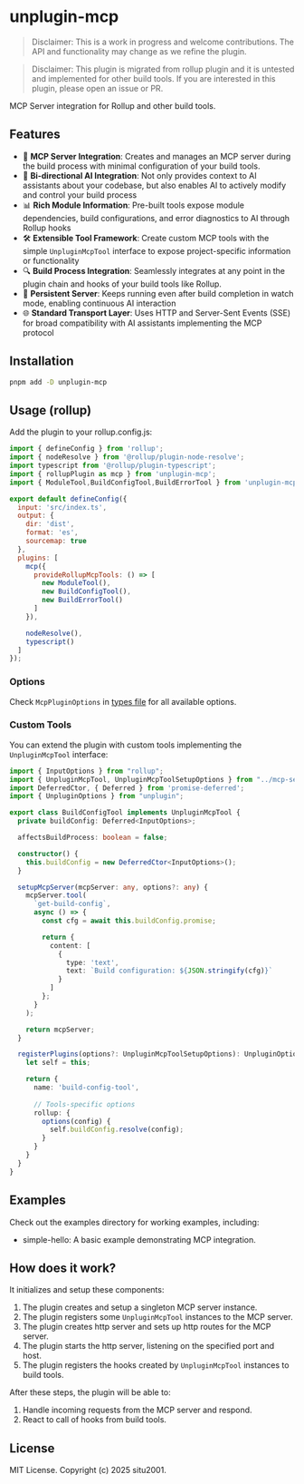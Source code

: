 # unplugin-mcp

> Disclaimer: This is a work in progress and welcome contributions. The API and functionality may change as we refine the plugin.

> Disclaimer: This plugin is migrated from rollup plugin and it is untested and implemented for other build tools. If you are interested in this plugin, please open an issue or PR.

MCP Server integration for Rollup and other build tools.

## Features

- 🚀 **MCP Server Integration**: Creates and manages an MCP server during the build process with minimal configuration of your build tools.
- 🧩 **Bi-directional AI Integration**: Not only provides context to AI assistants about your codebase, but also enables AI to actively modify and control your build process
- 📊 **Rich Module Information**: Pre-built tools expose module dependencies, build configurations, and error diagnostics to AI through Rollup hooks
- 🛠️ **Extensible Tool Framework**: Create custom MCP tools with the simple `UnpluginMcpTool` interface to expose project-specific information or functionality
- 🔍 **Build Process Integration**: Seamlessly integrates at any point in the plugin chain and hooks of your build tools like Rollup.
- 🔄 **Persistent Server**: Keeps running even after build completion in watch mode, enabling continuous AI interaction
- 🌐 **Standard Transport Layer**: Uses HTTP and Server-Sent Events (SSE) for broad compatibility with AI assistants implementing the MCP protocol

## Installation

```bash
pnpm add -D unplugin-mcp
```

## Usage (rollup)

Add the plugin to your rollup.config.js:

```js
import { defineConfig } from 'rollup';
import { nodeResolve } from '@rollup/plugin-node-resolve';
import typescript from '@rollup/plugin-typescript';
import { rollupPlugin as mcp } from 'unplugin-mcp';
import { ModuleTool,BuildConfigTool,BuildErrorTool } from 'unplugin-mcp/tools'

export default defineConfig({
  input: 'src/index.ts',
  output: {
    dir: 'dist',
    format: 'es',
    sourcemap: true
  },
  plugins: [
    mcp({
      provideRollupMcpTools: () => [
        new ModuleTool(),
        new BuildConfigTool(),
        new BuildErrorTool()
      ]
    }),

    nodeResolve(),
    typescript()
  ]
});
```

### Options

Check `McpPluginOptions` in [types file](./lib/src/types.ts) for all available options.

### Custom Tools

You can extend the plugin with custom tools implementing the `UnpluginMcpTool` interface:

```typescript
import { InputOptions } from "rollup";
import { UnpluginMcpTool, UnpluginMcpToolSetupOptions } from "../mcp-server"; // TODO change this to the correct path, and export the interface
import DeferredCtor, { Deferred } from 'promise-deferred';
import { UnpluginOptions } from "unplugin";

export class BuildConfigTool implements UnpluginMcpTool {
  private buildConfig: Deferred<InputOptions>;

  affectsBuildProcess: boolean = false;

  constructor() {
    this.buildConfig = new DeferredCtor<InputOptions>();
  }

  setupMcpServer(mcpServer: any, options?: any) {
    mcpServer.tool(
      `get-build-config`,
      async () => {
        const cfg = await this.buildConfig.promise;

        return {
          content: [
            {
              type: 'text',
              text: `Build configuration: ${JSON.stringify(cfg)}`
            }
          ]
        };
      }
    );

    return mcpServer;
  }

  registerPlugins(options?: UnpluginMcpToolSetupOptions): UnpluginOptions {
    let self = this;

    return {
      name: 'build-config-tool',
      
      // Tools-specific options
      rollup: {
        options(config) {
          self.buildConfig.resolve(config);
        }
      }
    }
  }
}

```

## Examples

Check out the examples directory for working examples, including:

- simple-hello: A basic example demonstrating MCP integration.

## How does it work?

It initializes and setup these components:

1. The plugin creates and setup a singleton MCP server instance.
2. The plugin registers some `UnpluginMcpTool` instances to the MCP server.
3. The plugin creates http server and sets up http routes for the MCP server.
4. The plugin starts the http server, listening on the specified port and host.
5. The plugin registers the hooks created by `UnpluginMcpTool` instances to build tools.

After these steps, the plugin will be able to:

1. Handle incoming requests from the MCP server and respond.
2. React to call of hooks from build tools.

## License

MIT License. Copyright (c) 2025 situ2001.
